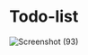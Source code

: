 # Todo-list
![Screenshot (93)](https://user-images.githubusercontent.com/109581121/235344769-9d894678-d9ca-4c60-94d5-9a6e313bf7e3.png)
